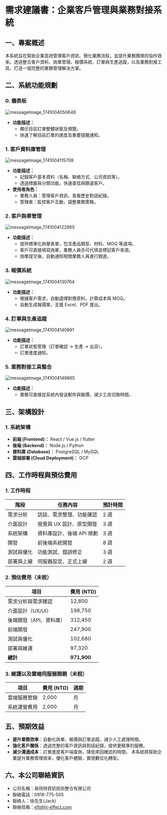 # 需求建議書：企業客戶管理與業務對接系統
## 一、專案概述
本系統旨在幫助企業高效管理客戶資訊、簡化業務流程，並提升業務團隊的協作效率。透過整合客戶資料、詢單管理、報價系統、訂單與生產追蹤，以及業務對接工具，打造一個完整的業務管理解決方案。
## 二、系統功能規劃
### 0. 儀表板
![messageImage_1741004050646](https://hackmd.io/_uploads/HyreJm7jke.jpg)

- **功能描述：**
  - 顯示目前訂單整體狀態及預覽。
  - 快速了解目前訂單的進度及重要提醒通知。
### 1. 客戶資料庫管理
![messageImage_1741004115708](https://hackmd.io/_uploads/SyqZJ7Qi1g.jpg)
- **功能描述：**
  - 記錄客戶基本資料（名稱、聯絡方式、公司資訊等）。
  - 透過標籤與分類功能，快速查找與篩選客戶。
- **使用者角色：**
  - 業務人員：管理客戶資訊，查看歷史對話紀錄。
  - 管理者：監控客戶互動，調整業務策略。
### 2. 客戶詢單管理
![messageImage_1741004122965](https://hackmd.io/_uploads/ByrHkXmiJx.jpg)
- **功能描述：**
  - 提供標準化詢單表單，包含產品類型、材料、MOQ 等選項。
  - 客戶可直接填寫詢單，業務人員亦可代填並標記客戶來源。
  - 詢單提交後，自動通知相關業務人員進行跟進。
### 3. 報價系統
![messageImage_1741004130764](https://hackmd.io/_uploads/BJH7k7Xskl.jpg)
- **功能描述：**
  - 根據客戶需求，自動選擇對應原料，計算成本與 MOQ。
  - 自動生成報價單，支援 Excel、PDF 匯出。
### 4. 訂單與生產追蹤
![messageImage_1741004140891](https://hackmd.io/_uploads/rkWv1m7sJx.jpg)
- **功能描述：**
  - 訂單狀態管理（訂單確認 → 生產 → 出貨）。
  - 訂單進度通知。
### 5. 業務對接工具整合
![messageImage_1741004149665](https://hackmd.io/_uploads/r1ldk7Xoye.jpg)
- **功能描述：**
  - 業務可直接從系統內發送郵件與報價，減少工具切換時間。
## 三、架構設計
### 1. 系統架構
- **前端 (Frontend)：** React / Vue.js / flutter
- **後端 (Backend)：** Node.js / Python
- **資料庫 (Database)：** PostgreSQL / MySQL
- **雲端部署 (Cloud Deployment)：** GCP
## 四、工作時程與預估費用
### 1. 工作時程
| 階段 | 任務內容 | 預計時間 |
|------|---------|---------|
| 需求分析 | 訪談、需求整理、功能確認 | 2 週 |
| 介面設計 | 視覺與 UX 設計、原型開發 | 3 週 |
| 系統架構 | 資料庫設計、後端 API 規劃 | 3 週 |
| 開發 | 前後端系統開發 | 8 週 |
| 測試與優化 | 功能測試、錯誤修正 | 3 週 |
| 部署與上線 | 伺服器設定、正式上線 | 2 週 |
### 2. 預估費用（未稅）
| 項目 | 費用 (NTD) |
|------|---------|
| 需求分析與需求確認 | 12,800 |
| 介面設計（UX/UI） | 198,750 |
| 後端開發（API、資料庫） | 312,450|
| 前端開發 | 247,900 |
| 測試與優化 | 102,680 |
| 部署與維運 | 97,320|
| **總計** | **971,900** |
### 3. 維護以及雲端伺服器開銷（未稅）
| 項目 | 費用 (NTD) |週期|
|------|---------|--|
| 雲端服務管銷 |2,000 |月|
| 系統運營費用 | 2,000 |月|
## 五、預期效益
- **提升業務效率**：自動化詢單、報價與訂單追蹤，減少人工處理時間。
- **強化客戶關係**：透過完整的客戶資訊與對話紀錄，提供更精準的服務。
- **減少溝通成本**：訂單進度客戶端查詢，降低來回確認的時間。
本系統將幫助企業提升業務管理效率，優化客戶體驗，實現數位化轉型。

## 六、本公司聯絡資訊
- 公司名稱：易飛特資訊技術整合有限公司
- 聯絡電話：0918-775-505
- 聯絡人：徐先生(Jack)
- 聯絡信箱：eft@hi-effect.com